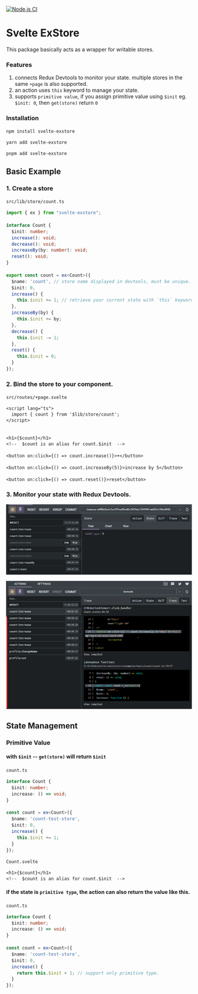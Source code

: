 [![Node.js CI](https://github.com/noney1412/svelte-exstore/actions/workflows/node.js.yml/badge.svg)](https://github.com/noney1412/svelte-exstore/actions/workflows/node.js.yml)

# Svelte ExStore 
This package basically acts as a wrapper for writable stores.

### Features
1. connects Redux Devtools to monitor your state. multiple stores in the same `+page` is also supported.
2. an action uses `this` keyword to manage your state.
3. supports `primitive value`, if you assign primitive value using `$init`  eg. `$init: 0`, then `get(store)` return `0`

### Installation
```tsx
npm install svelte-exstore
```

```tsx
yarn add svelte-exstore
```

```tsx
pnpm add svelte-exstore
```

## Basic Example
### 1. Create a store
`src/lib/store/count.ts`
```typescript
import { ex } from "svelte-exstore";
  
interface Count {
  $init: number;
  increase(): void;
  decrease(): void;
  increaseBy(by: number): void;
  reset(): void;
}

export const count = ex<Count>({
  $name: 'count', // store name displayed in devtools, must be unique.
  $init: 0,
  increase() {
    this.$init += 1; // retrieve your current state with `this` keyword.
  },
  increaseBy(by) {
    this.$init += by;
  },
  decrease() {
    this.$init -= 1;
  },
  reset() {
    this.$init = 0;
  }
});
```
### 2. Bind the store to your component.
`src/routes/+page.svelte`
```svelte
<script lang="ts">
  import { count } from '$lib/store/count';
</script>


<h1>{$count}</h1>
<!--  $count is an alias for count.$init  -->

<button on:click={() => count.increase()}>+</button>

<button on:click={() => count.increaseBy(5)}>increase by 5</button>

<button on:click={() => count.reset()}>reset</button>
```
### 3. Monitor your state with Redux Devtools.

<p align="center">
  <img src="/docs/screenshots/Screenshot_2.png"  title="hover text">
</p>

<p align="center">
  <img src="/docs/screenshots/Screenshot_3.png"  title="hover text">
</p>

## State Management
### Primitive Value
#### with `$init` -- `get(store)` will return `$init`
`count.ts`
```typescript
interface Count {
  $init: number;
  increase: () => void;
}

const count = ex<Count>({
  $name: 'count-test-store',
  $init: 0,
  increase() {
    this.$init += 1;
  }
});
```
`Count.svelte`
```svelte
<h1>{$count}</h1>
<!--  $count is an alias for count.$init  -->
```
#### if the state is `primitive type`, the action can also return the value like this.
`count.ts`
```typescript
interface Count {
  $init: number;
  increase: () => void;
}

const count = ex<Count>({
  $name: 'count-test-store',
  $init: 0,
  increase() {
    return this.$init + 1; // support only primitive type.
  }
});
```

